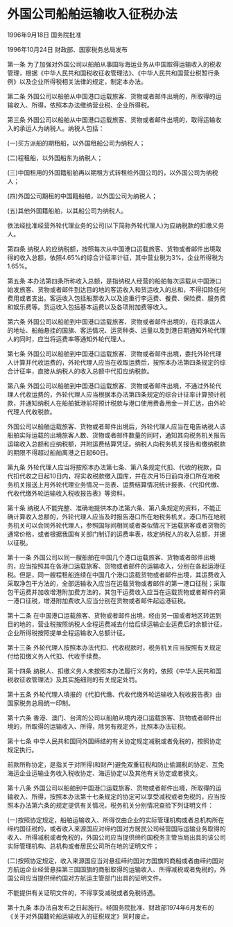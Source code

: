 # 外国公司船舶运输收入征税办法

1996年9月18日 国务院批准　

1996年10月24日 财政部、国家税务总局发布　

<!-- INFO END -->

第一条 为了加强对外国公司以船舶从事国际海运业务从中国取得运输收入的税收管理，根据《中华人民共和国税收征收管理法》、《中华人民共和国营业税暂行条例》以及企业所得税相关法律的规定，制定本办法。

第二条 外国公司以船舶从中国港口运载旅客、货物或者邮件出境的，所取得的运输收入、所得，依照本办法缴纳营业税、企业所得税。

第三条 外国公司以船舶从中国港口运载旅客、货物或者邮件出境的，取得运输收入的承运人为纳税人。纳税人包括：

(一)买方派船的期租船，以外国租船公司为纳税人；

(二)程租船，以外国船东为纳税人；

(三)中国租用的外国籍船舶再以期租方式转租给外国公司的，以外国公司为纳税人；

(四)外国公司期租的中国籍船舶，以外国公司为纳税人；

(五)其他外国籍船舶，以其船公司为纳税人。

依法经批准经营外轮代理业务的公司(以下简称外轮代理人)为应纳税款的扣缴义务人。

第四条 纳税人的应纳税额，按照每次从中国港口运载旅客、货物或者邮件出境取得的收入总额，依照4.65%的综合计征率计征，其中营业税为3%，企业所得税为1.65%。

第五条 本办法第四条所称收入总额，是指纳税人经营的船舶每次运载从中国港口始发旅客、货物或者邮件到达目的地的客运收入和货运收入的总和，不得扣除任何费用或者支出。客运收入包括船票收入以及逾重行李运费、餐费、保险费、服务费和娱乐费等。货运收入包括基本运费以及各项附加费等收入。

第六条 外国公司以船舶到中国港口运载旅客、货物或者邮件出境的，在将承运人的地址、船舶悬挂的国旗、客运情况、运货种类、运量以及到港日期通知外轮代理人的同时，应当将运费率等通知外轮代理人。

第七条 外国公司以船舶到中国港口运载旅客、货物或者邮件出境，委托外轮代理人计算并代收运费的，外轮代理人应当在收取运费后，按照本办法第四条规定的综合计征率，直接从纳税人的收入总额中代扣应纳税款。

第八条 外国公司以船舶到中国港口运载旅客、货物或者邮件出境，不通过外轮代理人代收运费的，外轮代理人应当根据本办法第四条规定的综合计征率计算预计税款，并通知纳税人在船舶抵港前将预计税款与港口使用费备用金一并汇达，由外轮代理人代收税款。

外国公司以船舶运载旅客、货物或者邮件出境后，外轮代理人应当在电告纳税人该船舶实际运载的出境旅客人数、货物或者邮件数量的同时，通知其向税务机关报告运输收入总额和应纳税额，并附运费结算凭证。纳税人向税务机关报告和缴纳税款的期限不得超过船舶离港之日起60日。

第九条 外轮代理人应当将按照本办法第七条、第八条规定代扣、代收的税款，自代扣代收之日起10日内，将实收税款缴入国库，并在次月15日前向港口所在地税务机关报送上月外轮代理业务情况一览表、运费结算情况统计报表、《代扣代缴、代收代缴外轮运输收入税收报告表》等资料。

第十条 纳税人不能完整、准确地提供本办法第六条、第八条规定的资料，不能正确计算收入总额的，外轮代理人应当及时报告港口所在地税务机关。港口所在地税务机关可以会同外轮代理人，参照国际间相同或者类似情况下运载旅客或者货物的通常价格，或者根据我国有关部门制订的运费率表，核定纳税人的收入总额，并据以征税。

第十一条 外国公司以同一艘船舶在中国几个港口运载旅客、货物或者邮件出境的，应当按照其在各港口运载旅客、货物或者邮件的运输收入，分别在各起运港征税。但是，同一艘程租船连续在中国几个港口运载货物或者邮件出境，其运费收入采取净包干方法的，全部运输收入应当在运载货物或者邮件的第一港口征税；采取包干运费并加收增港附加费方法的，其包干运费收入应当在运载货物或者邮件的第一港口征税，增港附加费收入应当分别在货物或者邮件起运港征税。

第十二条 在中国港口运载旅客、货物或者邮件出境，经由另一国或者地区转运到目的地的，营业税按照纳税人全程运费减去付给后续运输企业运费后的余额计征，企业所得税按照提单全程运输收入总额计征。

第十三条 外轮代理人按照本办法代扣、代收税款时，税务机关应当按照有关规定付给扣缴义务人代扣、代收手续费。

第十四条 纳税人、扣缴义务人未按照本办法履行义务的，依照《中华人民共和国税收征收管理法》及其实施细则的有关规定处罚。

第十五条 外轮代理人填报的《代扣代缴、代收代缴外轮运输收入税收报告表》由国家税务总局统一印制。

第十六条 香港、澳门、台湾的公司以船舶从境内港口运载旅客、货物或者邮件出境的，所取得的运输收入、所得，除另有规定外，比照本办法征税。

第十七条 中华人民共和国同外国缔结的有关协定规定减税或者免税的，按照协定规定执行。

前款所称协定，是指关于对所得(和财产)避免双重征税和防止偷漏税的协定、互免海运企业运输业务收入税收协定、海运协定以及其他有关协定或者换文。

第十八条 外国公司以船舶到中国港口运载旅客、货物或者邮件出境，所取得的运输收入、所得，按照本办法第十七条规定的协定可以享受减税或者免税的，应当按照本办法第六条的规定提供有关情况，税务机关分别情况查验下列证明文件：

(一)按照协定规定，船舶运输收入、所得仅由企业的实际管理机构或者总机构所在缔约国征税的，或者收入来源国应对缔约国对方居民公司经营国际运输业务取得的收入、所得减税或者免税的，外国公司应当提供缔约国税务主管当局出具的该公司实际管理机构、总机构或者居民公司所在地的证明文件；

(二)按照协定规定，收入来源国应当对悬挂缔约国对方国旗的商船或者由缔约国对方航运企业经营悬挂第三国国旗的商船取得的运输收入、所得减税或者免税的，外国公司应当提供缔约国对方航运主管部门出具的证明文件。

不能提供有关证明文件的，不得享受减税或者免税待遇。

第十九条 本办法自发布之日起施行。经国务院批准、财政部1974年6月发布的《关于对外国籍轮船运输收入的征税规定》同时废止。